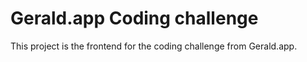# Gerald.app Coding challenge

This project is the frontend for the coding challenge from Gerald.app.
